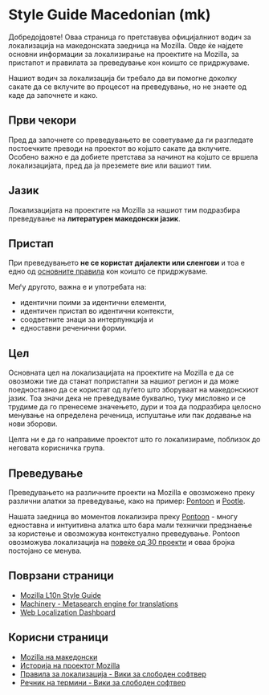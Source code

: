 # Style Guide Macedonian (mk)

Добрeдојдовте! Оваа страница го претставува официјалниот водич за локализација на македонската заедница на Mozilla. Овде ќе најдете основни информации за локализирање на проектите на Mozilla, за пристапот и правилата за преведување кон коишто се придржуваме.

Нашиот водич за локализација би требало да ви помогне доколку сакате да се вклучите во процесот на преведување, но не знаете од каде да започнете и како. 

## Први чекори

Пред да започнете со преведувањето ве советуваме да ги разгледате постоечките преводи на проектот во којшто сакате да вклучите. Особено важно е да добиете претстава за начинот на којшто се вршела локализацијата, пред да ја преземете вие или вашиот тим.

## Јазик

Локализацијата на проектите на Mozilla за нашиот тим подразбира преведување на **литературен македонски јазик**.

## Пристап

При преведувањето **не се користат дијалекти или сленгови** и тоа е едно од [основните правила](https://wiki.spodeli.org/%D0%9F%D1%80%D0%B0%D0%B2%D0%B8%D0%BB%D0%B0_%D0%B7%D0%B0_%D0%BB%D0%BE%D0%BA%D0%B0%D0%BB%D0%B8%D0%B7%D0%B0%D1%86%D0%B8%D1%98%D0%B0) кон коишто се придржуваме.

Меѓу другото, важна е и употребата на:

* идентични поими за идентични елементи,
* идентичен пристап во идентични контексти,
* соодветните знаци за интерпункција и
* едноставни реченични форми.

## Цел

Основната цел на локализацијата на проектите на Mozilla е да се овозможи тие да станат попристапни за нашиот регион и да може поедноставно да се користат од луѓето што зборуваат на македонскиот јазик. Тоа значи дека не преведуваме буквално, туку мисловно и се трудиме да го пренесеме значењето, дури и тоа да подразбира целосно менување на определена реченица, испуштање или пак додавање на нови зборови.

Целта ни е да го направиме проектот што го локализираме, поблизок до неговата корисничка група.

## Преведување

Преведувањето на различните проекти на Mozilla е овозможено преку различни алатки за преведување, како на пример: [Pontoon](https://pontoon.mozilla.org/) и [Pootle](http://pootle.translatehouse.org/).

Нашата заедница во моментов локализира преку [Pontoon](https://pontoon.mozilla.org/) - многу едноставна и интуитивна алатка што бара мали технички предзнаење за користење и овозможува контекстуално преведување. Pontoon овозможува локализација на [повеќе од 30 проекти](https://pontoon.mozilla.org/projects/) и оваа бројка постојано се менува.

## Поврзани страници

* [Mozilla L10n Style Guide](https://developer.mozilla.org/en-US/docs/L10n_Style_Guide)
* [Machinery - Metasearch engine for translations](https://pontoon.mozilla.org/machinery/)
* [Web Localization Dashboard](https://l10n.mozilla-community.org/webdashboard/?locale=mk)

## Корисни страници

* [Mozilla на македонски](http://mozilla.mk/)
* [Историја на проектот Mozilla](http://mozilla.mk/%d0%b8%d1%81%d1%82%d0%be%d1%80%d0%b8%d1%98%d0%b0-%d0%bd%d0%b0-%d0%bf%d1%80%d0%be%d0%b5%d0%ba%d1%82%d0%be%d1%82-mozilla/)
* [Правила за локализација - Вики за слободен софтвер](https://wiki.spodeli.org/%D0%9F%D1%80%D0%B0%D0%B2%D0%B8%D0%BB%D0%B0_%D0%B7%D0%B0_%D0%BB%D0%BE%D0%BA%D0%B0%D0%BB%D0%B8%D0%B7%D0%B0%D1%86%D0%B8%D1%98%D0%B0)
* [Речник на термини - Вики за слободен софтвер](https://wiki.spodeli.org/%D0%A0%D0%B5%D1%87%D0%BD%D0%B8%D0%BA_%D0%BD%D0%B0_%D1%82%D0%B5%D1%80%D0%BC%D0%B8%D0%BD%D0%B8)
